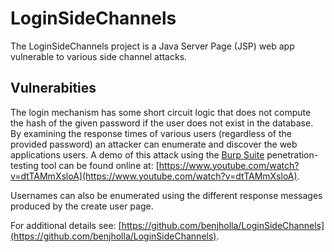LoginSideChannels
=================

The LoginSideChannels project is a Java Server Page (JSP) web app vulnerable to various side channel attacks.

## Vulnerabities
The login mechanism has some short circuit logic that does not compute the hash of the given password if the user does not exist in the database.  By examining the response times of various users (regardless of the provided password) an attacker can enumerate and discover the web applications users.  A demo of this attack using the [Burp Suite](https://portswigger.net/burp/) penetration-testing tool can be found online at: [https://www.youtube.com/watch?v=dtTAMmXsloA](https://www.youtube.com/watch?v=dtTAMmXsloA).

Usernames can also be enumerated using the different response messages produced by the create user page.

For additional details see: [https://github.com/benjholla/LoginSideChannels](https://github.com/benjholla/LoginSideChannels).